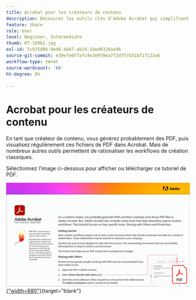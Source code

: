 ```yaml
---
title: Acrobat pour les créateurs de contenu
description: Découvrez les outils clés d’Adobe Acrobat qui simplifient les workflows de création
feature: Share
role: User
level: Beginner, Intermediate
thumb: KT-10962.jpg
exl-id: 5c935d0b-0ed6-4e87-ab24-1ded0326aa96
source-git-commit: e39efe0f7afc4e3e970ea7f2df57b51bf17123a6
workflow-type: tm+mt
source-wordcount: '66'
ht-degree: 0%

---
```


# Acrobat pour les créateurs de contenu

En tant que créateur de contenu, vous générez probablement des PDF, puis visualisez régulièrement ces fichiers de PDF dans Acrobat. Mais de nombreux autres outils permettent de rationaliser les workflows de création classiques.

Sélectionnez l’image ci-dessous pour afficher ou télécharger ce tutoriel de PDF.

[![Image de la première page du tutoriel](assets/Acrobatforcontentcreators.png){&quot;width=680&quot;}](assets/Acrobat-for-Content-Creators.pdf){target="blank"}
